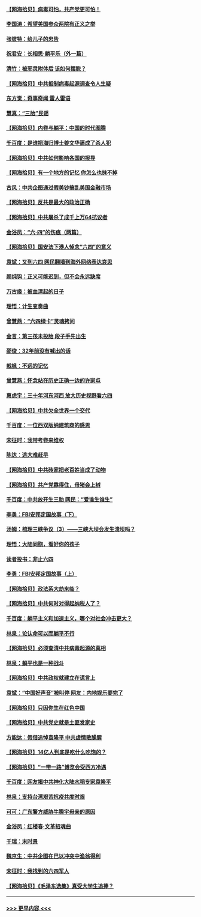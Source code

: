 #### [【网海拾贝】病毒可怕，共产党更可怕！](../pages/nsc993/n13020728.md?t=06150901) 
#### [李国涛：希望美国参众两院有正义之举](../pages/nsc993/n13020674.md?t=06150901) 
#### [张彼特：给儿子的忠告](../pages/nsc993/n13018934.md?t=06150901) 
#### [祝君安：长相思‧躺平乐（外一篇）](../pages/nsc993/n13018923.md?t=06150901) 
#### [清竹：被邪灵附体后 该如何摆脱？](../pages/nsc993/n13018877.md?t=06150901) 
#### [【网海拾贝】中共抵制病毒起源调查令人生疑](../pages/nsc993/n13017785.md?t=06150901) 
#### [东方觉：奇事奇闻 雷人雷语](../pages/nsc993/n13017577.md?t=06150901) 
#### [慧真：“三胎”民谣](../pages/nsc993/n13017394.md?t=06150901) 
#### [【网海拾贝】内卷与躺平：中国的时代图腾](../pages/nsc993/n13016128.md?t=06150901) 
#### [千百度：是谁把海归博士姜文华逼成了杀人犯](../pages/nsc993/n13015218.md?t=06150901) 
#### [【网海拾贝】中共如何影响各国的报导](../pages/nsc993/n13012599.md?t=06150901) 
#### [【网海拾贝】有一个地方的记忆 你怎么也抹不掉](../pages/nsc993/n13009802.md?t=06150901) 
#### [古风：中共企图通过假美钞搞乱美国金融市场](../pages/nsc993/n13009626.md?t=06150901) 
#### [【网海拾贝】反共是最大的政治正确](../pages/nsc993/n13007051.md?t=06150901) 
#### [【网海拾贝】中共屠杀了成千上万64抗议者](../pages/nsc993/n13002713.md?t=06150901) 
#### [金浴凤：“六·四”的伤痕（两篇）](../pages/nsc993/n13001719.md?t=06150901) 
#### [【网海拾贝】国安法下港人悼念“六四”的意义](../pages/nsc993/n13001039.md?t=06150901) 
#### [袁斌：又到六四 网民翻墙到海外网络表达哀思](../pages/nsc993/n13000995.md?t=06150901) 
#### [颜纯钩：正义可能迟到，但不会永远缺席](../pages/nsc993/n13000920.md?t=06150901) 
#### [万古缘：被血漂起的日子](../pages/nsc993/n13000914.md?t=06150901) 
#### [理悟：计生变奏曲](../pages/nsc993/n13000414.md?t=06150901) 
#### [曾慧燕：“六四绿卡”灵魂拷问](../pages/nsc993/n13000277.md?t=06150901) 
#### [金言：第三孩未投胎 段子手先出生](../pages/nsc993/n13000215.md?t=06150901) 
#### [邵俊：32年前没有喊出的话](../pages/nsc993/n13000181.md?t=06150901) 
#### [戟枫：不远的记忆](../pages/nsc993/n13000121.md?t=06150901) 
#### [曾慧燕：怀念站在历史正确一边的许家屯](../pages/nsc993/n13000073.md?t=06150901) 
#### [惠虎宇：三十年河东河西 放大历史视野看六四](../pages/nsc993/n13000018.md?t=06150901) 
#### [【网海拾贝】中共欠全世界一个交代](../pages/nsc993/n12998706.md?t=06150901) 
#### [千百度：一位西双版纳建筑商的感恩](../pages/nsc993/n12998487.md?t=06150901) 
#### [宋征时：我带考卷来维权](../pages/nsc993/n12994088.md?t=06150901) 
#### [陈达：逃大难赶早](../pages/nsc993/n12993569.md?t=06150901) 
#### [【网海拾贝】中共砖家把老百姓当成了动物](../pages/nsc993/n12993483.md?t=06150901) 
#### [【网海拾贝】共产党靠得住，母猪会上树](../pages/nsc993/n12990730.md?t=06150901) 
#### [千百度：中共放开生三胎 网民：“爱谁生谁生”](../pages/nsc993/n12990644.md?t=06150901) 
#### [李勇：FBI安邦定国故事（下）](../pages/nsc993/n12987854.md?t=06150901) 
#### [汤姆：梳理三峡争议（3）——三峡大坝会发生溃坝吗？](../pages/nsc993/n12989806.md?t=06150901) 
#### [理悟：大陆同胞，看好你的孩子](../pages/nsc993/n12989778.md?t=06150901) 
#### [读者投书：非止六四](../pages/nsc993/n12989673.md?t=06150901) 
#### [李勇：FBI安邦定国故事（上）](../pages/nsc993/n12987749.md?t=06150901) 
#### [【网海拾贝】政法系大劫来临？](../pages/nsc993/n12987596.md?t=06150901) 
#### [【网海拾贝】中共何时对得起纳税人了？](../pages/nsc993/n12985578.md?t=06150901) 
#### [千百度：躺平主义和加速主义，哪个对社会冲击更大？](../pages/nsc993/n12985512.md?t=06150901) 
#### [林泉：论认命可以而躺平不行](../pages/nsc993/n12985505.md?t=06150901) 
#### [【网海拾贝】必须查清中共病毒起源的真相](../pages/nsc993/n12984276.md?t=06150901) 
#### [林泉：躺平也是一种战斗](../pages/nsc993/n12984194.md?t=06150901) 
#### [【网海拾贝】中共政权就建立在谎言上](../pages/nsc993/n12981880.md?t=06150901) 
#### [袁斌：“中国好声音”被叫停 网友：内地娱乐要完了](../pages/nsc993/n12981826.md?t=06150901) 
#### [【网海拾贝】只因你生在红色中国](../pages/nsc993/n12979096.md?t=06150901) 
#### [【网海拾贝】中共党史就是土匪发家史](../pages/nsc993/n12976478.md?t=06150901) 
#### [方能达：假借追悼袁隆平 中共虚情散臊腥](../pages/nsc993/n12976396.md?t=06150901) 
#### [【网海拾贝】14亿人到底是吃什么吃饱的？](../pages/nsc993/n12974125.md?t=06150901) 
#### [【网海拾贝】“一带一路”博览会受西方冷遇](../pages/nsc993/n12971787.md?t=06150901) 
#### [千百度：网友揭中共神化大陆水稻专家袁隆平](../pages/nsc993/n12971733.md?t=06150901) 
#### [林泉：支持台湾艰苦抗疫共度时艰](../pages/nsc993/n12971350.md?t=06150901) 
#### [可可：广东警方威胁牛腾宇母亲的原因](../pages/nsc993/n12971100.md?t=06150901) 
#### [金浴凤：红楼春·文革招魂曲](../pages/nsc993/n12970354.md?t=06150901) 
#### [千瑞：末时景](../pages/nsc993/n12970337.md?t=06150901) 
#### [魏京生：中共企图在巴以冲突中渔翁得利](../pages/nsc993/n12970286.md?t=06150901) 
#### [宋征时：我找到的六四军人](../pages/nsc993/n12970213.md?t=06150901) 
#### [【网海拾贝】《毛泽东选集》真受大学生追捧？](../pages/nsc993/n12968779.md?t=06150901) 

----
#### [ >>> 更早内容 <<< ](../indexes/nsc993-earlier.md)
